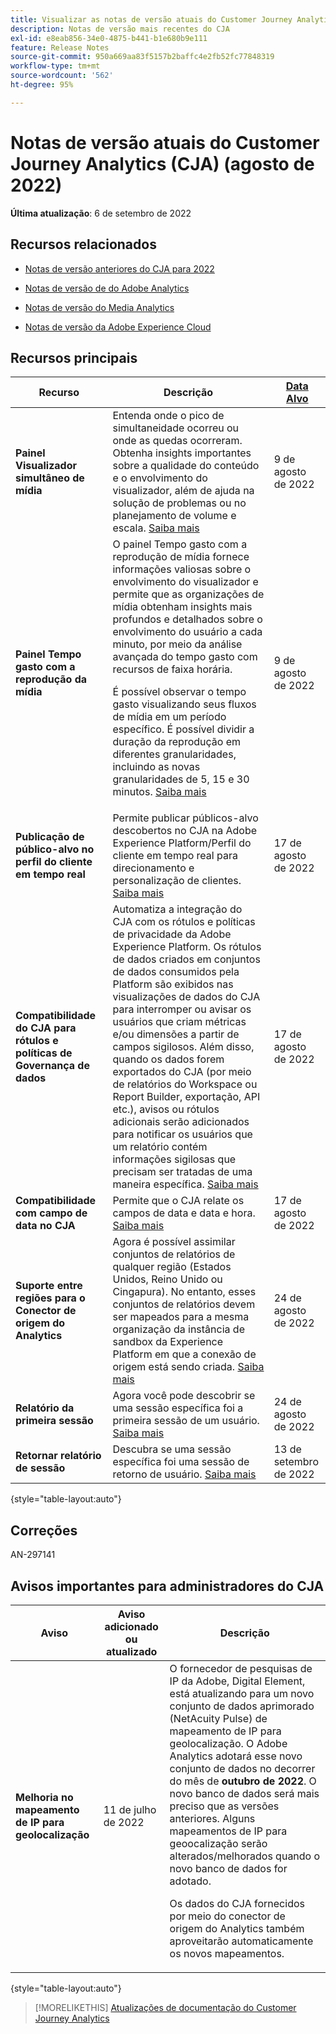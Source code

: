 ```yaml
---
title: Visualizar as notas de versão atuais do Customer Journey Analytics
description: Notas de versão mais recentes do CJA
exl-id: e8eab856-34e0-4875-b441-b1e680b9e111
feature: Release Notes
source-git-commit: 950a669aa83f5157b2baffc4e2fb52fc77848319
workflow-type: tm+mt
source-wordcount: '562'
ht-degree: 95%

---
```


# Notas de versão atuais do Customer Journey Analytics (CJA) (agosto de 2022)

**Última atualização**: 6 de setembro de 2022

## Recursos relacionados

* [Notas de versão anteriores do CJA para 2022](/help/release-notes/2022.md)

* [Notas de versão de do Adobe Analytics](https://experienceleague.adobe.com/docs/analytics/release-notes/latest.html?lang=pt-BR)

* [Notas de versão do Media Analytics](https://experienceleague.adobe.com/docs/media-analytics/using/additional-resources/release-notes.html?lang=pt-BR)

* [Notas de versão da Adobe Experience Cloud](https://experienceleague.adobe.com/docs/release-notes/experience-cloud/current.html?lang=pt-BR)

## Recursos principais

| Recurso | Descrição | [Data Alvo](/help/release-notes/releases.md) |
| ----------- | ---------- | ----- |
| **Painel Visualizador simultâneo de mídia** | Entenda onde o pico de simultaneidade ocorreu ou onde as quedas ocorreram. Obtenha insights importantes sobre a qualidade do conteúdo e o envolvimento do visualizador, além de ajuda na solução de problemas ou no planejamento de volume e escala. [Saiba mais](https://experienceleague.adobe.com/docs/analytics-platform/using/cja-workspace/panels/media-concurrent-viewers.html?lang=pt-BR) | 9 de agosto de 2022 |
| **Painel Tempo gasto com a reprodução da mídia** | O painel Tempo gasto com a reprodução de mídia fornece informações valiosas sobre o envolvimento do visualizador e permite que as organizações de mídia obtenham insights mais profundos e detalhados sobre o envolvimento do usuário a cada minuto, por meio da análise avançada do tempo gasto com recursos de faixa horária.<p>É possível observar o tempo gasto visualizando seus fluxos de mídia em um período específico. É possível dividir a duração da reprodução em diferentes granularidades, incluindo as novas granularidades de 5, 15 e 30 minutos. [Saiba mais](https://experienceleague.adobe.com/docs/analytics-platform/using/cja-workspace/panels/media-playback-timespent/media-playback-time-spent.html?lang=pt-BR) | 9 de agosto de 2022 |
| **Publicação de público-alvo no perfil do cliente em tempo real** | Permite publicar públicos-alvo descobertos no CJA na Adobe Experience Platform/Perfil do cliente em tempo real para direcionamento e personalização de clientes. [Saiba mais](https://experienceleague.adobe.com/docs/analytics-platform/using/cja-components/audiences/audiences-overview.html?lang=pt-BR) | 17 de agosto de 2022 |
| **Compatibilidade do CJA para rótulos e políticas de Governança de dados** | Automatiza a integração do CJA com os rótulos e políticas de privacidade da Adobe Experience Platform. Os rótulos de dados criados em conjuntos de dados consumidos pela Platform são exibidos nas visualizações de dados do CJA para interromper ou avisar os usuários que criam métricas e/ou dimensões a partir de campos sigilosos. Além disso, quando os dados forem exportados do CJA (por meio de relatórios do Workspace ou Report Builder, exportação, API etc.), avisos ou rótulos adicionais serão adicionados para notificar os usuários que um relatório contém informações sigilosas que precisam ser tratadas de uma maneira específica. [Saiba mais](/help/data-views/data-governance.md) | 17 de agosto de 2022 |
| **Compatibilidade com campo de data no CJA** | Permite que o CJA relate os campos de data e data e hora. [Saiba mais](/help/data-views/data-views-usecases.md#date) | 17 de agosto de 2022 |
| **Suporte entre regiões para o Conector de origem do Analytics** | Agora é possível assimilar conjuntos de relatórios de qualquer região (Estados Unidos, Reino Unido ou Cingapura). No entanto, esses conjuntos de relatórios devem ser mapeados para a mesma organização da instância de sandbox da Experience Platform em que a conexão de origem está sendo criada. [Saiba mais](https://experienceleague.adobe.com/docs/experience-platform/sources/ui-tutorials/create/adobe-applications/analytics.html?lang=pt-BR) | 24 de agosto de 2022 |
| **Relatório da primeira sessão** | Agora você pode descobrir se uma sessão específica foi a primeira sessão de um usuário. [Saiba mais](https://experienceleague.adobe.com/docs/analytics-platform/using/cja-dataviews/data-views-usecases.html?lang=pt-BR#new-repeat) | 24 de agosto de 2022 |
| **Retornar relatório de sessão** | Descubra se uma sessão específica foi uma sessão de retorno de usuário. [Saiba mais](https://experienceleague.adobe.com/docs/analytics-platform/using/cja-dataviews/data-views-usecases.html?lang=en#new-repeat) | 13 de setembro de 2022 |

{style=&quot;table-layout:auto&quot;}

## Correções

AN-297141

## Avisos importantes para administradores do CJA

| Aviso | Aviso adicionado ou atualizado | Descrição |
| --- | --- | --- |
| **Melhoria no mapeamento de IP para geolocalização** | 11 de julho de 2022 | O fornecedor de pesquisas de IP da Adobe, Digital Element, está atualizando para um novo conjunto de dados aprimorado (NetAcuity Pulse) de mapeamento de IP para geolocalização. O Adobe Analytics adotará esse novo conjunto de dados no decorrer do mês de **outubro de 2022**. O novo banco de dados será mais preciso que as versões anteriores. Alguns mapeamentos de IP para geoocalização serão alterados/melhorados quando o novo banco de dados for adotado.<p> Os dados do CJA fornecidos por meio do conector de origem do Analytics também aproveitarão automaticamente os novos mapeamentos. |

{style=&quot;table-layout:auto&quot;}

>[!MORELIKETHIS]
>[Atualizações de documentação do Customer Journey Analytics](/help/release-notes/doc-changes.md)
